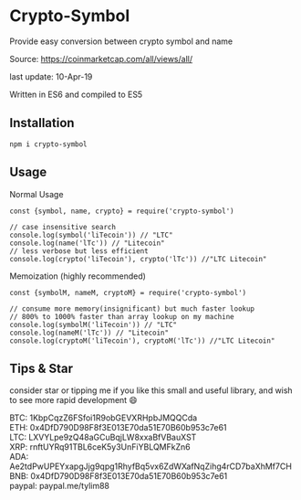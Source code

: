 # Crypto-Symbol

Provide easy conversion between crypto symbol and name

Source: https://coinmarketcap.com/all/views/all/

last update: 10-Apr-19

Written in ES6 and compiled to ES5

## Installation

```
npm i crypto-symbol
```

## Usage

Normal Usage

```
const {symbol, name, crypto} = require('crypto-symbol')

// case insensitive search
console.log(symbol('liTecoin')) // "LTC"
console.log(name('lTc')) // "Litecoin"
// less verbose but less efficient
console.log(crypto('liTecoin'), crypto('lTc')) //"LTC Litecoin"
```

Memoization (highly recommended)

```
const {symbolM, nameM, cryptoM} = require('crypto-symbol')

// consume more memory(insignificant) but much faster lookup
// 800% to 1000% faster than array lookup on my machine
console.log(symbolM('liTecoin')) // "LTC"
console.log(nameM('lTc')) // "Litecoin"
console.log(cryptoM('liTecoin'), cryptoM('lTc')) //"LTC Litecoin"
```

## Tips & Star

consider star or tipping me if you like this small and useful library, and wish to see more rapid development 😄

BTC: 1KbpCqzZ6FSfoi1R9obGEVXRHpbJMQQCda  
ETH: 0x4DfD790D98F8f3E013E70da51E70B60b953c7e61  
LTC: LXVYLpe9zQ48aGCuBqjLW8xxaBfVBauXST  
XRP: rnftUYRq91TBL6ceK5y3UnFiYBLQMFkZn6  
ADA: Ae2tdPwUPEYxapgJjg9qpg1RhyfBq5vx6ZdWXafNqZihg4rCD7baXhMf7CH  
BNB: 0x4DfD790D98F8f3E013E70da51E70B60b953c7e61  
paypal: paypal.me/tylim88
